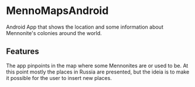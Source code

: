 # MennoMapsAndroid
Android App that shows the location and some information about Mennonite's colonies around the world.

## Features
The app pinpoints in the map where some Mennonites are or used to be. At this point mostly the places in Russia are presented, but the ideia is to make it possible for the user to insert new places.
